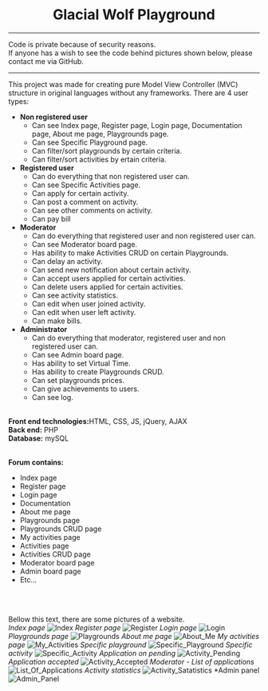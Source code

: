 <center><h1>Glacial Wolf Playground</h1></center>
<hr>
Code is private because of security reasons. <br>
If anyone has a wish to see the code behind pictures shown below, please contact me via GitHub.
<hr> 
This project was made for creating pure Model View Controller (MVC) structure in original languages without any frameworks.
There are 4 user types:
<ul>
  <li>
    <b>Non registered user</b>
    <ul>
      <li>Can see Index page, Register page, Login page, Documentation page, About me page, Playgrounds page.</li>
      <li>Can see Specific Playground page.</li>
      <li>Can filter/sort playgrounds by certain criteria.</li>
      <li>Can filter/sort activities by ertain criteria.</li>
     </ul>
   </li>
  <li>
    <b>Registered user</b>
    <ul>
      <li>Can do everything that non registered user can.</li>
      <li>Can see Specific Activities page.</li>
      <li>Can apply for certain activity.</li>
      <li>Can post a comment on activity.</li>
      <li>Can see other comments on activity.</li>
      <li>Can pay bill</li>
     </ul>
   </li>
   <li>
    <b>Moderator</b>
    <ul>
      <li>Can do everything that registered user and non registered user can.</li>
      <li>Can see Moderator board page.</li>
      <li>Has ability to make Activities CRUD on certain Playgrounds.</li>
      <li>Can delay an activity.</li>
      <li>Can send new notification about certain activity.</li>
      <li>Can accept users applied for certain activities.</li>
      <li>Can delete users applied for certain activities.</li>
      <li>Can see activity statistics.</li>
      <li>Can edit when user joined activity.</li>
      <li>Can edit when user left activity.</li>
      <li>Can make bills.</li>
     </ul>
   </li>
   <li>
    <b>Administrator</b>
    <ul>
      <li>Can do everything that moderator, registered user and non registered user can.</li>
      <li>Can see Admin board page.</li>
      <li>Has ability to set Virtual Time.</li>
      <li>Has ability to create Playgrounds CRUD.</li>
      <li>Can set playgrounds prices.</li>
      <li>Can give achievements to users.</li>
      <li>Can see log.</li>
     </ul>
   </li>
 </ul>
<br>
<b>Front end technologies:</b>HTML, CSS, JS, jQuery, AJAX<br>
<b>Back end:</b> PHP<br>
<b>Database:</b> mySQL<br><br>

<b>Forum contains:</b><br>
<ul>
  <li>Index page</li>
  <li>Register page</li>
  <li>Login page</li>
  <li>Documentation</li>
  <li>About me page</li>
  <li>Playgrounds page</li>
  <li>Playgrounds CRUD page</li>
  <li>My activities page</li>
  <li>Activities page</li>
  <li>Activities CRUD page</li>
  <li>Moderator board page</li>
  <li>Admin board page</li>
  <li>Etc...</li>
</ul>
<br>
<br>

Bellow this text, there are some pictures of a website.<br>
*Index page*
![Index](https://github.com/Malcom98/WEBSITE_PICTURES-Glacial_Wolf_Playground/blob/master/Index.jpg?raw=true)
*Register page*
![Register](https://github.com/Malcom98/WEBSITE_PICTURES-Glacial_Wolf_Playground/blob/master/Register.jpg)
*Login page*
![Login](https://github.com/Malcom98/WEBSITE_PICTURES-Glacial_Wolf_Playground/blob/master/Prijava.jpg)
*Playgrounds page*
![Playgrounds](https://github.com/Malcom98/WEBSITE_PICTURES-Glacial_Wolf_Playground/blob/master/Igraonice.jpg)
*About me page*
![About_Me](https://github.com/Malcom98/WEBSITE_PICTURES-Glacial_Wolf_Playground/blob/master/OMeni.jpg)
*My activities page*
![My_Activities](https://github.com/Malcom98/WEBSITE_PICTURES-Glacial_Wolf_Playground/blob/master/AktivnostMojeAktivnosti.jpg)
*Specific playground*
![Specific_Playground](https://github.com/Malcom98/WEBSITE_PICTURES-Glacial_Wolf_Playground/blob/master/SpecificnaIgraonica.jpg)
*Specific activity*
![Specific_Activity](https://github.com/Malcom98/WEBSITE_PICTURES-Glacial_Wolf_Playground/blob/master/SpecificnaAktivnost.jpg?raw=true)
*Application on pending*
![Activity_Pending](https://github.com/Malcom98/WEBSITE_PICTURES-Glacial_Wolf_Playground/blob/master/AktivnostNaCekanju.jpg?raw=true)
*Application accepted*
![Activity_Accepted](https://github.com/Malcom98/WEBSITE_PICTURES-Glacial_Wolf_Playground/blob/master/AktivnostPrijave3.jpg?raw=true)
*Moderator - List of applications*
![List_Of_Applications](https://github.com/Malcom98/WEBSITE_PICTURES-Glacial_Wolf_Playground/blob/master/AktivnostPrijave2.jpg?raw=true)
*Activity statistics*
![Activity_Satatistics](https://github.com/Malcom98/WEBSITE_PICTURES-Glacial_Wolf_Playground/blob/master/AktivnostPrijave.jpg)
*Admin panel
![Admin_Panel](https://github.com/Malcom98/WEBSITE_PICTURES-Glacial_Wolf_Playground/blob/master/AdminPanel.jpg)


